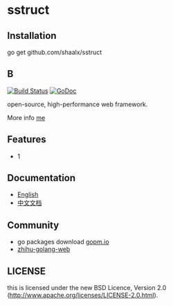 sstruct
=======


## Installation


go get github.com/shaalx/sstruct


## B

[![Build Status](https://drone.io/github.com/astaxie/beego/status.png)](http://localhost:8080)
[![GoDoc](http://godoc.org/github.com/astaxie/beego?status.svg)](http://localhost:8080)

open-source, high-performance web framework.

More info [me](http://localhost:8080)

## Features

* 1

## Documentation

* [English](http://localhost:8080)
* [中文文档](http://localhost:8080)

## Community

* go packages download [gopm.io](http://gopm.io)
* [zhihu-golang-web](http://zhihudaily.ahorn.me/)


## LICENSE

this is licensed under the new BSD Licence, Version 2.0
(http://www.apache.org/licenses/LICENSE-2.0.html).